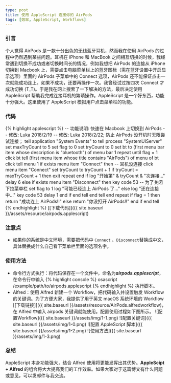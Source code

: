 ```yaml
---
type: post
title: 使用 AppleScript 连接你的 AirPods
tags: [效率, AppleScript, Workflows]
---
```


### 引言
个人觉得 AirPods 是一款十分出色的无线蓝牙耳机，然而我在使用 AirPods 的过程中仍然遇到某些问题。耳机在 iPhone 和 MacBook 之间相互切换的时候，我经常遇到切换不成功或者切换时间长的情况，例如我想把 AirPods 的连接从 iPhone 切换到 Macbook 上，需要点击电脑菜单栏上的蓝牙图标（需在蓝牙设置中开启显示选项）里面的 AirPods 子菜单中的 Connect 选项，AirPods 还不能保证点击一次就能成功连上。如果不成功，还要再操作一次。我曾经试过按四次 Connect 才成功切换 (T_T)。于是我在网上搜索了一下解决的方法，最后决定使用 AppleScript 帮助我完成连接耳机的繁琐操作。AppleScript 是一个好东西，功能十分强大。这里使用了 AppleScript 模拟用户点击菜单栏的功能。

### 代码
{% highlight applescript %}
-- 功能说明: 快速在 Macbook 上切换到 AirPods
-- 修改: Luka 2018/2/19
-- 修改: Luka 2018/2/22; 防止 AirPods 没开机时无限尝试连接；
tell application "System Events" to tell process "SystemUIServer"
  set maxTryCount to 5
  set flag to 0
  set tryCount to 0
  set bt to (first menu bar item whose description is "bluetooth") of menu bar 1
  repeat until flag = 1
    click bt
    tell (first menu item whose title contains "AirPods") of menu of bt
      click
      tell menu 1
        if exists menu item "Connect" then -- 耳机没连接
          click menu item "Connect"
		  set tryCount to tryCount + 1
		  if tryCount = maxTryCount + 1 then
		    exit repeat
		  end if
		  log "开始第" & tryCount & "次连接..."
		  delay 6
	    else if exists menu item "Disconnect" then
		  key code 53 -- 为了关闭下拉菜单栏
		  set flag to 1
		  log "可能已经连上 AirPods 了..."
	    else
		  log "还在连接中..."
		  key code 53
		  delay 1
	    end if
	  end tell
	end tell
  end repeat
  if flag = 1 then
    return "成功连上 AirPods!!"
  else
    return "你没打开 AirPods!!"
  end if
end tell
{% endhighlight %}
[[下载代码]]({{ site.baseurl }}/assets/resource/airpods.applescript)
### 注意点
- 如果你的系统是中文环境，需要把代码中 ```Connect``` 、```Disconnect```替换成中文，具体替换成什么自己看下菜单栏里面的选项名字。

### 使用方法
- 命令行方式执行：将代码保存在一个文件中，命名为***airpods.applescript***，在命令行中输入
{% highlight console %}
osascript /example/path/to/airpods.applescript
{% endhighlight %}
执行脚本。
- Alfred：使用 Alfred 新建一个 Workflow，把代码输入并设置触发 Workflow 的关键词。为了方便大家，我提供了用于英文 macOS 系统环境的 Workflow [[下载链接]]({{ site.baseurl }}/assets/resource/AirPods.alfredworkflow)，在 Alfred 中输入 airpods 关键词就能使用。配置使用过程如下图所示。
![配置Workflow]({{ site.baseurl }}/assets/img/1-1.png)
![配置关键词]({{ site.baseurl }}/assets/img/1-0.png)
![配置 AppleScript 脚本]({{ site.baseurl }}/assets/img/1-2.png)
![使用方法]({{ site.baseurl }}/assets/img/1-3.png)

### 总结
AppleScript 本身功能强大，结合 Alfred 使用将更能发挥出其优势。**AppleScipt + Alfred** 的组合将大大提高我们的工作效率。如果大家对于这篇博文有什么问题或意见，可以发邮件与我交流。

